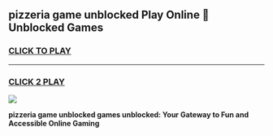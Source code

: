 
## pizzeria game unblocked Play Online 👋 Unblocked Games
<h3>
<a href="https://premium.freeplayer.one?title=pizzeria_game_unblocked&ref=19F">CLICK TO PLAY</a></h3>
<hr>

<h3>
<a href="https://premium.freeplayer.one?title=pizzeria_game_unblocked&ref=19F">CLICK 2 PLAY</a>
  
</h3>

<a href="https://premium.freeplayer.one?title=pizzeria_game_unblocked&ref=19F"><img src="https://clearcache.store/games.png"></a>


**pizzeria game unblocked games unblocked: Your Gateway to Fun and Accessible Online Gaming**
